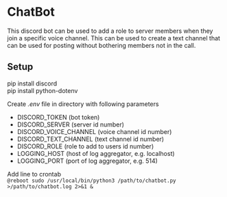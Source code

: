 # ChatBot

This discord bot can be used to add a role to server members when they join a specific voice channel. This can be used to create a text channel that can be used for posting without bothering members not in the call.

## Setup

pip install discord \
pip install python-dotenv

Create *.env* file in directory with following parameters

* DISCORD_TOKEN (bot token)
* DISCORD_SERVER (server id number)
* DISCORD_VOICE_CHANNEL (voice channel id number)
* DISCORD_TEXT_CHANNEL (text channel id number)
* DISCORD_ROLE (role to add to users id number)
* LOGGING_HOST (host of log aggregator, e.g. localhost)
* LOGGING_PORT (port of log aggregator, e.g. 514)
  
Add line to crontab \
```@reboot sudo /usr/local/bin/python3 /path/to/chatbot.py >/path/to/chatbot.log 2>&1 &```
